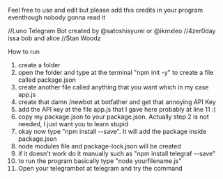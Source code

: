 Feel free to use and edit but please add this credits in your program eventhough nobody gonna read it 

//Luno Telegram Bot created by @satoshisyurei or @ikmxleo 
//4zer0day issa bob and alice 
//Stan Woodz

How to run

1) create a folder 
2) open the folder and type at the terminal "npm init -y" to create a file called package.json
3) create another file called anything that you want which in my case app.js
4) create that damn /newbot at botfather and get that annoying API Key
5) add the API key at the file app.js that I gave here probably at line 11 :)
6) copy my package.json to your package.json. Actually step 2 is not needed, I just want you to learn stupid 
7) okay now type "npm install --save". It will add the package inside package.json
8) node modules file and package-lock.json will be created
8) if it doesn't work do it manually such as "npm install telegraf --save"
9) to run the program basically type "node yourfilename.js"
10) Open your telegrambot at telegram and try the command


